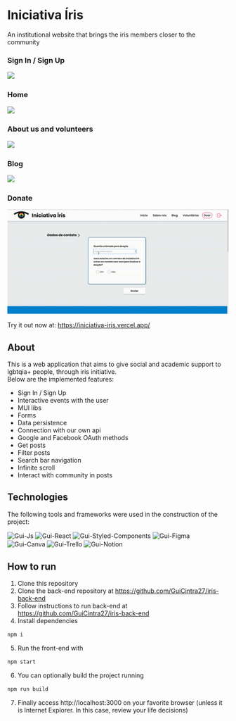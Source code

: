 # Iniciativa Íris

An institutional website that brings the iris members closer to the community 

### Sign In / Sign Up

<img src="./src/assets/GIFs/sign%20up%20and%20sign%20in.gif" />

### Home

<img src="./src/assets/GIFs/Home%20page.gif" />

### About us and volunteers

<img src="./src/assets/GIFs/About%20us%20and%20volunteers.gif" />

### Blog

<img src="./src/assets/GIFs/Blog.gif" /><br/>

### Donate

<img src="./src/assets/GIFs/Donate.gif" /><br/>

Try it out now at: https://iniciativa-iris.vercel.app/

## About

This is a web application that aims to give social and academic support to lgbtqia+ people, through iris initiative.\
Below are the implemented features:

-   Sign In / Sign Up
-   Interactive events with the user
-   MUI libs
-   Forms
-   Data persistence
-   Connection with our own api
-   Google and Facebook OAuth methods
-   Get posts
-   Filter posts
-   Search bar navigation
-   Infinite scroll
-   Interact with community in posts

## Technologies

The following tools and frameworks were used in the construction of the project: <br/>

<div style="display: inline_block"> 
        <img align="center" alt="Gui-Js" height="30" src="https://img.shields.io/badge/JavaScript-F7DF1E?style=for-the-badge&logo=JavaScript&logoColor=white">
        <img align="center" alt="Gui-React" height="30" src="https://img.shields.io/badge/React-20232A?style=for-the-badge&logo=react&logoColor=61DAFB">
        <img align="center" alt="Gui-Styled-Components" height="30" src="https://img.shields.io/badge/styled--components-DB7093?style=for-the-badge&logo=styled-components&logoColor=white">  
        <img align="center" alt="Gui-Figma" height="30" src="https://img.shields.io/badge/Figma-F24E1E?style=for-the-badge&logo=figma&logoColor=white">
        <img align="center" alt="Gui-Canva" height="30" src="https://img.shields.io/badge/Canva-%2300C4CC.svg?&style=for-the-badge&logo=Canva&logoColor=white">
        <img align="center" alt="Gui-Trello" height="30" src="https://img.shields.io/badge/Trello-0052CC?style=for-the-badge&logo=trello&logoColor=white">
        <img align="center" alt="Gui-Notion" height="30" src="https://img.shields.io/badge/Notion-000000?style=for-the-badge&logo=notion&logoColor=white">
</div>

## How to run

1. Clone this repository
2. Clone the back-end repository at https://github.com/GuiCintra27/iris-back-end
3. Follow instructions to run back-end at https://github.com/GuiCintra27/iris-back-end
4. Install dependencies
```bash
npm i
```
5. Run the front-end with
```bash
npm start
```
6. You can optionally build the project running
```bash
npm run build
```
7. Finally access http://localhost:3000 on your favorite browser (unless it is Internet Explorer. In this case, review your life decisions)
